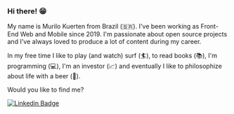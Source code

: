 
### Hi there! 😁

My name is Murilo Kuerten from Brazil (🇧🇷). I've been working as Front-End Web and Mobile since 2019. I'm passionate about open source projects and I've always loved to produce a lot of content during my career.

In my free time I like to play (and watch) surf (:surfer:), to read books (📚), I'm programming (:computer:), 
I'm an investor (:chart_with_upwards_trend:) and eventually I like to philosophize about life with a beer (🍺).

Would you like to find me?

[![Linkedin Badge](https://img.shields.io/badge/-LinkedIn-blue?style=flat-square&logo=Linkedin&logoColor=white&link=https://www.linkedin.com/in/murilo-kuerten-de-lima-59050418a/)](https://www.linkedin.com/in/murilo-kuerten-de-lima-59050418a/)
